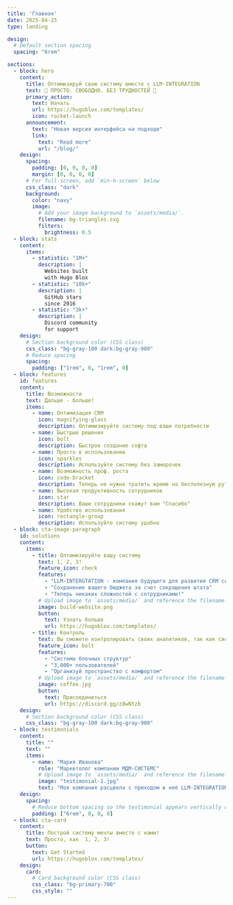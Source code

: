```yaml
---
title: 'Главная'
date: 2025-04-25
type: landing

design:
  # Default section spacing
  spacing: "6rem"

sections:
  - block: hero
    content:
      title: Оптимизируй свою систему вместе с LLM-INTEGRATION 
      text: 🧱 ПРОСТО. СВОБОДНО. БЕЗ ТРУДНОСТЕЙ 🧱
      primary_action:
        text: Начать
        url: https://hugoblox.com/templates/
        icon: rocket-launch
      announcement:
        text: "Новая версия интерфейса на подходе"
        link:
          text: "Read more"
          url: "/blog/"
    design:
      spacing:
        padding: [0, 0, 0, 0]
        margin: [0, 0, 0, 0]
      # For full-screen, add `min-h-screen` below
      css_class: "dark"
      background:
        color: "navy"
        image:
          # Add your image background to `assets/media/`.
          filename: bg-triangles.svg
          filters:
            brightness: 0.5
  - block: stats
    content:
      items:
        - statistic: "1M+"
          description: |
            Websites built  
            with Hugo Blox
        - statistic: "10k+"
          description: |
            GitHub stars  
            since 2016
        - statistic: "3k+"
          description: |
            Discord community  
            for support
    design:
      # Section background color (CSS class)
      css_class: "bg-gray-100 dark:bg-gray-900"
      # Reduce spacing
      spacing:
        padding: ["1rem", 0, "1rem", 0]
  - block: features
    id: features
    content:
      title: Возможности
      text: Дальше - больше!
      items:
        - name: Оптимизация CRM
          icon: magnifying-glass
          description: Оптимизируйте систему под ваши потребности
        - name: Быстрые решения
          icon: bolt
          description: Быстрое создание софта
        - name: Просто в использовании
          icon: sparkles
          description: Используйте систему без заморочек
        - name: Возможность проф. роста
          icon: code-bracket
          description: Теперь не нужно тратить время на бесполезную рутину
        - name: Высокая продуктивность сотрудников
          icon: star
          description: Ваши сотрудники скажут вам "Спасибо"
        - name: Удобство использования
          icon: rectangle-group
          description: Используйте систему удобно
  - block: cta-image-paragraph
    id: solutions
    content:
      items:
        - title: Оптимизируйте вашу систему
          text: 1, 2, 3!
          feature_icon: check
          features:
            - "LLM-INTERGTATION - компания будущего для развития CRM систем в сторону AI-оптимизации"
            - "Сохранение вашего бюджета за счет сокращения штата"
            - "Теперь никаких сложностей с сотрудниками!"
          # Upload image to `assets/media/` and reference the filename here
          image: build-website.png
          button:
            text: Узнать больше
            url: https://hugoblox.com/templates/
        - title: Контроль
          text: Вы сможете контролировать своих аналитиков, так как система проста!
          feature_icon: bolt
          features:
            - "Система блочных структур"
            - "3,000+ пользователей"
            - "Организуй пространство с комфортом"
          # Upload image to `assets/media/` and reference the filename here
          image: coffee.jpg
          button:
            text: Присоединиться
            url: https://discord.gg/z8wNYzb
    design:
      # Section background color (CSS class)
      css_class: "bg-gray-100 dark:bg-gray-900"
  - block: testimonials
    content:
      title: ""
      text: ""
      items:
        - name: "Мария Иванова"
          role: "Маркетолог компании МДМ-СИСТЕМС"
          # Upload image to `assets/media/` and reference the filename here
          image: "testimonial-1.jpg"
          text: "Моя компания расцвела с приходом в неё LLM-INTEGRATION"
    design:
      spacing:
        # Reduce bottom spacing so the testimonial appears vertically centered between sections
        padding: ["6rem", 0, 0, 0]
  - block: cta-card
    content:
      title: Построй систему мечты вместе с нами!
      text: Просто, как  1, 2, 3!
      button:
        text: Get Started
        url: https://hugoblox.com/templates/
    design:
      card:
        # Card background color (CSS class)
        css_class: "bg-primary-700"
        css_style: ""
---
```

